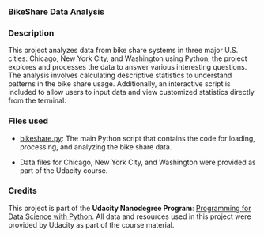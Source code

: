 ### BikeShare Data Analysis

### Description
This project analyzes data from bike share systems in three major U.S. cities: Chicago, New York City, and Washington using Python, the project explores and processes the data to answer various interesting questions. The analysis involves calculating descriptive statistics to understand patterns in the bike share usage. Additionally, an interactive script is included to allow users to input data and view customized statistics directly from the terminal.

### Files used
*  [bikeshare.py](https://github.com/Asocs1/BikeShare_Analysis/blob/master/bikeshare.py): The main Python script that contains the code for loading, processing, and analyzing the bike share data.

* Data files for Chicago, New York City, and Washington were provided as part of the Udacity course.

### Credits
This project is part of the **Udacity Nanodegree Program**: [Programming for Data Science with Python](https://www.udacity.com/course/programming-for-data-science-nanodegree--nd104). All data and resources used in this project were provided by Udacity as part of the course material.

